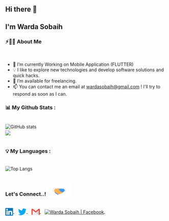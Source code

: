 ## Hi there 👋 
## I'm Warda Sobaih

### ⚡🙋‍♂️ About Me

</br>

- 🌱 I’m currently Working on Mobile Application (FLUTTER)
-  :bulb:  I like to explore new technologies and develop software solutions and quick hacks.
- 🤝 I’m available for freelancing.
- 📫 You can contact me an email at wardasobaih@gmail.com ! I'll try to respond as soon as I can.



### <strong> 📊  My Github Stats :</strong><br><br>
![GitHub stats](https://github-readme-stats.vercel.app/api?username=warda-jawad&show_icons=true&count_private=true&include_all_commits=true&theme=radical)<br>
<img align="center" src="https://github-readme-streak-stats.herokuapp.com/?user=warda-jawad&theme=radical&hide_border=true"/><br><br>

### <strong>💡 My Languages :</strong><br><br>
![Top Langs](https://github-readme-stats.vercel.app/api/top-langs/?username=warda-jawad&langs_count_private=true&theme=radical&card_width=445)<br><br>



### <b> Let's Connect..!</b><img src="https://github.com/0xAbdulKhalid/0xAbdulKhalid/raw/main/assets/mdImages/handshake.gif" width ="80">
<br>
<div align='left'>


<a href="https://www.linkedin.com/in/warda-sobaih" target="_blank">
  <img align="center" alt="Warda Sobaih | Linkedin" width="24px" src="https://github.com/SatYu26/SatYu26/blob/master/Assets/Linkedin.svg" />
</a> &nbsp;&nbsp;
<a href="https://twitter.com/WardaJawad_dev" target="_blank">
  <img align="center" alt="Warda Sobaih | Twitter" width="26px" src="https://github.com/SatYu26/SatYu26/blob/master/Assets/Twitter.svg" />
</a> &nbsp;&nbsp;
<!-- <a href="https://www.instagram.com/rahul_dhanola/" target="_blank">
  <img align="center" alt="Rahul Dhanola | Instagram" width="24px" src="https://github.com/SatYu26/SatYu26/blob/master/Assets/Instagram.svg" />
</a> &nbsp;&nbsp; -->
<a href="mailto:wardasobaih@gmail.com" >
  <img align="center" alt="Warda Sobaih | Gmail" width="26px" src="https://github.com/SatYu26/SatYu26/blob/master/Assets/Gmail.svg" />
</a> &nbsp;&nbsp;
<a href="https://www.facebook.com/profile.php?id=100006099482196">
    <img align="center" alt="Warda Sobaih | Facebook" width="24px" src="https://upload.wikimedia.org/wikipedia/en/thumb/0/04/Facebook_f_logo_%282021%29.svg/100px-Facebook_f_logo_%282021%29.svg.png" />
</a> &nbsp;&nbsp;


  
